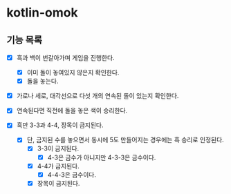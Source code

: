 # kotlin-omok
## 기능 목록
- [x] 흑과 백이 번갈아가며 게임을 진행한다.
    - [x] 이미 돌이 놓여있지 않은지 확인한다.
    - [x] 돌을 놓는다.
- [x] 가로나 세로, 대각선으로 다섯 개의 연속된 돌이 있는지 확인한다.
- [x] 연속된다면 직전에 돌을 놓은 색이 승리한다. 

- [x] 흑만 3-3과 4-4, 장목이 금지된다.
  - [x] 단, 금지된 수를 놓으면서 동시에 5도 만들어지는 경우에는 흑 승리로 인정된다.
    - [x] 3-3이 금지된다.
      - [x] 4-3은 금수가 아니지만 4-3-3은 금수이다.
    - [x] 4-4가 금지된다.
      - [x] 4-4-3은 금수이다.
    - [x] 장목이 금지된다.